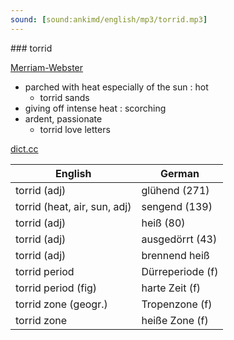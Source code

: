 ```yaml
---
sound: [sound:ankimd/english/mp3/torrid.mp3]
---
```


\### torrid

[Merriam-Webster](https://www.merriam-webster.com/dictionary/torrid)

- parched with heat especially of the sun : hot
    - torrid sands
- giving off intense heat : scorching
- ardent, passionate
    - torrid love letters

[dict.cc](https://www.dict.cc/torrid)

| English        | German       |
| -------------- | ------------ |
| torrid (adj) | glühend (271) |
| torrid (heat, air, sun, adj) | sengend (139) |
| torrid (adj) | heiß (80) |
| torrid (adj) | ausgedörrt (43) |
| torrid (adj) | brennend heiß |
| torrid period | Dürreperiode (f) |
| torrid period (fig) | harte Zeit (f) |
| torrid zone (geogr.) | Tropenzone (f) |
| torrid zone | heiße Zone (f) |
